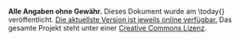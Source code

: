 **Alle Angaben ohne Gewähr.**
Dieses Dokument wurde am \today{} veröffentlicht.
[Die aktuellste Version ist jeweils online verfügbar.](https://sac-aarau.github.io/public-transport-ski-tours/)
Das gesamte Projekt steht unter einer [Creative Commons Lizenz](https://creativecommons.org/licenses/by/4.0/deed.de).
